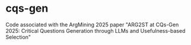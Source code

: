 # cqs-gen
Code associated with the ArgMining 2025 paper "ARG2ST at CQs-Gen 2025: Critical Questions Generation through LLMs and Usefulness-based Selection"
